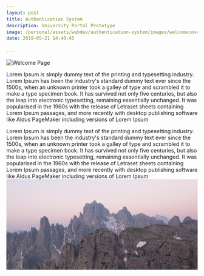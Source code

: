 ```yaml
---
layout: post
title: Authentication System
description: University Portal Prototype
image: /personal/assets/webdev/authentication-system/images/welcomecover.png
date: 2019-05-21 14:40:45

---
```

![Welcome Page](/personal/assets/webdev/authentication-system/images/welcome.png)

Lorem Ipsum is simply dummy text of the printing and typesetting industry. Lorem Ipsum has been the industry's standard dummy text ever since the 1500s, when an unknown printer took a galley of type and scrambled it to make a type specimen book. It has survived not only five centuries, but also the leap into electronic typesetting, remaining essentially unchanged. It was popularised in the 1960s with the release of Letraset sheets containing Lorem Ipsum passages, and more recently with desktop publishing software like Aldus PageMaker including versions of Lorem Ipsum

Lorem Ipsum is simply dummy text of the printing and typesetting industry. Lorem Ipsum has been the industry's standard dummy text ever since the 1500s, when an unknown printer took a galley of type and scrambled it to make a type specimen book. It has survived not only five centuries, but also the leap into electronic typesetting, remaining essentially unchanged. It was popularised in the 1960s with the release of Letraset sheets containing Lorem Ipsum passages, and more recently with desktop publishing software like Aldus PageMaker including versions of Lorem Ipsum
<span class="image fit"><img src="assets/images/pic03.jpg" alt="" /></span>
<div class="box alt">
	<div class="row 50% uniform">
		<div class="6u"><span class="image fit"><img src="/personal/assets/webdev/authentication-system/images/welcome.png" alt="" /></span></div>
		<div class="6u"><span class="image fit"><img src="/personal/assets/webdev/authentication-system/images/login.png" alt="" /></span></div>
		<div class="u$"><span class="image fit"><img src="/personal/assets/webdev/authentication-system/images/register.png" alt="" /></span></div>
        <div class="6u"><span class="image fit"><img src="/personal/assets/webdev/authentication-system/images/loggedin.png" alt="" /></span></div>
		<div class="6u"><span class="image fit"><img src="/personal/assets/webdev/authentication-system/images/editprofile.png" alt="" /></span></div>
	</div>
</div>